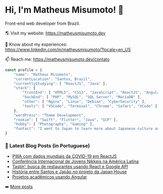 # Hi, I'm Matheus Misumoto! 👋

Front-end web developer from Brazil.

🌎 Visit my website: https://matheusmisumoto.dev

📄 Know about my experiences: https://www.linkedin.com/in/matheusmisumoto/?locale=en_US

📫 Reach me: https://matheusmisumoto.dev/contato

```javascript
const profile = {
	"name": "Matheus Misumoto",
	"currentLocation": "Santos, Brazil",
	"currentlyStudying": [ "ReactJS", "Java" ],
	"stack": { 
		"frontEnd": [ "HTML5", "CSS3", "JavaScript", "ReactJS", "Angular", "SEO" ],
		"backEnd": [ "PHP", "MySQL", "SQL Server", "MariaDB" ],
		"other": [ "Nginx", "Linux", "Debian", "CyberSecurity" ],
		"tools": [ "VSCode", "Terminal", "Chrome", "Safari", "XCode" ],
	},
	"wordPress": "Theme Development",
	"rookie": [ "Swift", "Flutter", "Java", "GCP" ],
	"hobby": [ "Photography", "Gaming" ],
	"funFact": "I went to Japan to learn more about Japanese culture and diplomacy"
}
```

### 📕 Latest Blog Posts (in Portuguese)
<!-- BLOG-POST-LIST:START -->
- [PWA com dados mundiais da COVID-19 em ReactJS](https://matheusmisumoto.dev/tecnologia/desenvolvimento-web/covid19-stats-reactjs.html)
- [Conferência Internacional de Jovens Nikkeis na América Latina](https://matheusmisumoto.dev/cultura-japonesa/conferencia-jovens-nikkeis-america-latina.html)
- [Tastin’: busca de restaurantes usando React e Google API](https://matheusmisumoto.dev/tecnologia/desenvolvimento-web/tastin-restaurant-finder-react-google-api.html)
- [História entre Santos e Japão no projeto da Japan House](https://matheusmisumoto.dev/cultura-japonesa/historia-santos-japan-house-sao-paulo.html)
- [Projetos acadêmicos usando Angular](https://matheusmisumoto.dev/tecnologia/desenvolvimento-web/projetos-academicos-usando-angular.html)
<!-- BLOG-POST-LIST:END -->

➡️ [More posts](https://matheusmisumoto.dev/blog)
